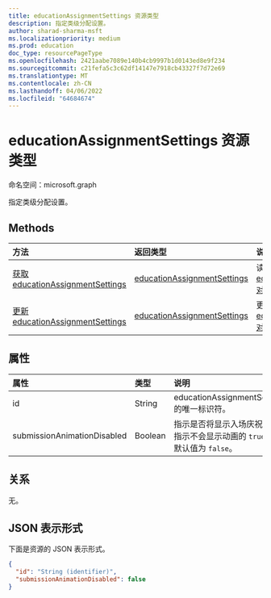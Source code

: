 ```yaml
---
title: educationAssignmentSettings 资源类型
description: 指定类级分配设置。
author: sharad-sharma-msft
ms.localizationpriority: medium
ms.prod: education
doc_type: resourcePageType
ms.openlocfilehash: 2421aabe7089e140b4cb9997b1d0143ed8e9f234
ms.sourcegitcommit: c21fefa5c3c62df14147e7918cb43327f7d72e69
ms.translationtype: MT
ms.contentlocale: zh-CN
ms.lasthandoff: 04/06/2022
ms.locfileid: "64684674"
---
```

# <a name="educationassignmentsettings-resource-type"></a>educationAssignmentSettings 资源类型

命名空间：microsoft.graph

指定类级分配设置。

## <a name="methods"></a>Methods
|方法|返回类型|说明|
|:---|:---|:---|
|[获取 educationAssignmentSettings](../api/educationassignmentsettings-get.md)|[educationAssignmentSettings](../resources/educationassignmentsettings.md)|读取 [educationAssignmentSettings 对象的](../resources/educationassignmentsettings.md) 属性和关系。|
|[更新 educationAssignmentSettings](../api/educationassignmentsettings-update.md)|[educationAssignmentSettings](../resources/educationassignmentsettings.md)|更新 [educationAssignmentSettings 对象的](../resources/educationassignmentsettings.md) 属性。|

## <a name="properties"></a>属性
|属性|类型|说明|
|:---|:---|:---|
|id|String|educationAssignmentSettings 的唯一标识符。|
|submissionAnimationDisabled|Boolean|指示是否将显示入场庆祝动画。 指示不会显示动画的 `true` 值。 默认值为 `false`。|

## <a name="relationships"></a>关系
无。

## <a name="json-representation"></a>JSON 表示形式
下面是资源的 JSON 表示形式。
<!-- {
  "blockType": "resource",
  "keyProperty": "id",
  "@odata.type": "microsoft.graph.educationAssignmentSettings",
  "openType": false
}
-->
``` json
{
  "id": "String (identifier)",
  "submissionAnimationDisabled": false
}
```

